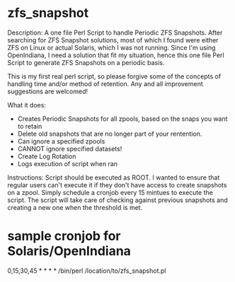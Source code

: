 # zfs_snapshot

Description:
A one file Perl Script to handle Periodic ZFS Snapshots. After searching for ZFS Snapshot solutions, most of which I found were either ZFS on Linux or actual Solaris, which I was not running. Since I'm using OpenIndiana, I need a solution that fit my situation, hence this one file Perl Script to generate ZFS Snapshots on a periodic basis.

This is my first real perl script, so please forgive some of the concepts of handling time and/or method of retention. Any and all improvement suggestions are welcomed!

What it does:
- Creates Periodic Snapshots for all zpools, based on the snaps you want to retain
- Delete old snapshots that are no longer part of your rentention.
- Can ignore a specified zpools
- CANNOT ignore specified datasets!
- Create Log Rotation
- Logs execution of script when ran

Instructions:
Script should be executed as ROOT. I wanted to ensure that regular users can't execute it if they don't have access to create snapshots on a zpool. 
Simply schedule a cronjob every 15 mintues to execute the script. The script will take care of checking against previous snapshots and creating a new one when the threshold is met.

# sample cronjob for Solaris/OpenIndiana
0,15,30,45 * * * * /bin/perl /location/to/zfs_snapshot.pl
